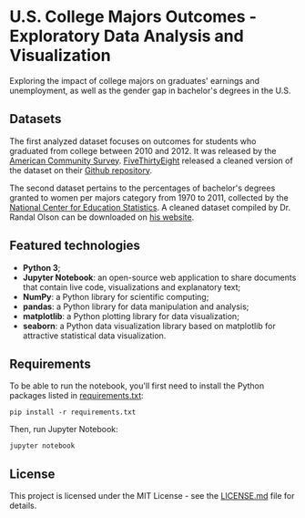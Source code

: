 # U.S. College Majors Outcomes - Exploratory Data Analysis and Visualization

Exploring the impact of college majors on graduates' earnings and unemployment, as well as the gender gap in bachelor's degrees in the U.S.

## Datasets

The first analyzed dataset focuses on outcomes for students who graduated from college between 2010 and 2012. It was released by the [American Community Survey](https://www.census.gov/programs-surveys/acs/).
[FiveThirtyEight](https://fivethirtyeight.com) released a cleaned version of the dataset on their [Github repository](https://github.com/fivethirtyeight/data/tree/master/college-majors).

The second dataset pertains to the percentages of bachelor's degrees granted to women per majors category from 1970 to 2011, collected by the [National Center for  Education Statistics](https://nces.ed.gov/programs/digest/index.asp).
A cleaned dataset compiled by Dr. Randal Olson can be downloaded on [his website](http://www.randalolson.com/wp-content/uploads/percent-bachelors-degrees-women-usa.csv).

## Featured technologies

- **Python 3**;
- **Jupyter Notebook**: an open-source web application to share documents that contain live code, visualizations and explanatory text;
- **NumPy**: a Python library for scientific computing;
- **pandas**: a Python library for data manipulation and analysis;
- **matplotlib**: a Python plotting library for data visualization;
- **seaborn**: a Python data visualization library based on matplotlib for attractive statistical data visualization.

## Requirements

To be able to run the notebook, you'll first need to install the Python packages listed in [requirements.txt](requirements.txt):

`pip install -r requirements.txt`

Then, run Jupyter Notebook:

`jupyter notebook`

## License

This project is licensed under the MIT License - see the [LICENSE.md](LICENSE.md) file for details.
